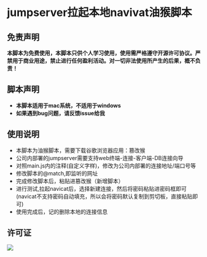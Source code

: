 # jumpserver拉起本地navivat油猴脚本

## 免责声明

**本脚本为免费使用，本脚本只供个人学习使用，使用需严格遵守开源许可协议。严禁用于商业用途，禁止进行任何盈利活动。对一切非法使用所产生的后果，概不负责！**

## 脚本声明

- **本脚本适用于mac系统，不适用于windows**
- **如果遇到bug问题，请反馈issue给我**

## 使用说明

- 本脚本为油猴脚本，需要下载谷歌浏览器应用：篡改猴
- 公司内部署的jumpserver需要支持web终端-连接-客户端-DB连接向导
- 对照main.js内的注释(自定义字样)，修改为公司内部署的连接地址/端口号等
- 修改脚本的@match,即监听的网址
- 完成修改脚本后，粘贴进篡改猴（新增脚本）
- 进行测试,拉起navicat后，选择新建连接，然后将密码粘贴进密码框即可(navicat不支持密码自动填充，所以会将密码默认复制到剪切板，直接粘贴即可)
- 使用完成后，记的删除本地的连接信息



## 许可证

![](image/LGPL.svg)

